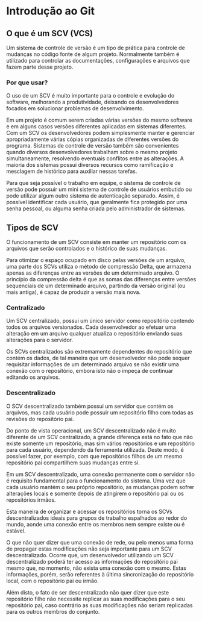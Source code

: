 # Introdução ao Git

## O que é um SCV (VCS)

Um sistema de controle de versão é um tipo de prática para controle de mudanças no código fonte de algum projeto. Normalmente também é utilizado para controlar as documentações, configurações e arquivos que fazem parte desse projeto.


### Por que usar?

O uso de um SCV é muito importante para o controle e evolução do software, melhorando a produtividade, deixando os desenvolvedores focados em solucionar problemas de desenvolvimento.

Em um projeto é comum serem criadas várias versões do mesmo software e em alguns casos versões diferentes aplicadas em sistemas diferentes. Com um SCV os desenvolvedores podem simplesmente manter e gerenciar apropriadamente várias cópias organizadas de diferentes versões do programa.
 
Sistemas de controle de versão também são convenientes quando diversos desenvolvedores trabalham sobre o mesmo projeto simultaneamente, resolvendo eventuais conflitos entre as alterações. A maioria dos sistemas possui diversos recursos como ramificação e mesclagem de histórico para auxiliar nessas tarefas.

Para que seja possível o trabalho em equipe, o sistema de controle de versão pode possuir um mini sistema de controle de usuários embutido ou pode utilizar algum outro sistema de autenticação separado. Assim, é possível identificar cada usuário, que geralmente fica protegido por uma senha pessoal, ou alguma senha criada pelo administrador de sistemas.


## Tipos de SCV

O funcionamento de um SCV consiste em manter um repositório com os arquivos que serão controlados e o histórico de suas mudanças.

Para otimizar o espaço ocupado em disco pelas versões de um arquivo, uma parte dos SCVs utiliza o método de compressão Delta, que armazena apenas as diferenças entre as versões de um determinado arquivo. O princípio da compressão delta é que as somas das diferenças entre versões sequenciais de um determinado arquivo, partindo da versão original (ou mais antiga), é capaz de produzir a versão mais nova.


### Centralizado

Um SCV centralizado, possui um único servidor como repositório contendo todos os arquivos versionados. Cada desenvolvedor ao efetuar uma alteração em um arquivo qualquer atualiza o repositório enviando suas alterações para o servidor.

Os SCVs centralizados são extremamente dependentes do repositório que contém os dados, de tal maneira que um desenvolvedor não pode sequer requisitar informações de um determinado arquivo se não existir uma conexão com o repositório, embora isto não o impeça de continuar editando os arquivos.

### Descentralizado

O SCV descentralizado também possui um servidor que contém os arquivos, mas cada usuário pode possuir um repositório filho com todas as revisões do repositório pai.

Do ponto de vista operacional, um SCV descentralizado não é muito diferente de um SCV centralizado, a grande diferença está no fato que não existe somente um repositório, mas sim vários repositórios e um repositório para cada usuário, dependendo da ferramenta utilizada. Deste modo, é possível fazer, por exemplo, com que repositórios filhos de um mesmo repositório pai compartilhem suas mudanças entre si.

Em um SCV descentralizado, uma conexão permanente com o servidor não é requisito fundamental para
o funcionamento do sistema. Uma vez que cada usuário mantém o seu próprio repositório, as mudanças podem sofrer alterações locais e somente depois de atingirem o repositório pai ou os repositórios irmãos.

Esta maneira de organizar e acessar os repositórios torna os SCVs descentralizados ideais para grupos de trabalho espalhados ao redor do mundo, aonde uma conexão entre os membros nem sempre existe ou é estável.

O que não quer dizer que uma conexão de rede, ou pelo menos uma forma de propagar estas modificações não seja importante para um SCV descentralizado. Ocorre que, um desenvolvedor utilizando um SCV descentralizado poderá ter acesso as informações do repositório pai mesmo que, no momento, não exista uma conexão com o mesmo. Estas informações, porém, serão referentes à última sincronização do repositório local, com o repositório pai ou irmão.

Além disto, o fato de ser descentralizado não quer dizer que este repositório filho não necessite replicar as suas modificações para o seu repositório pai, caso contrário as suas modificações não seriam replicadas para os outros membros do conjunto.
